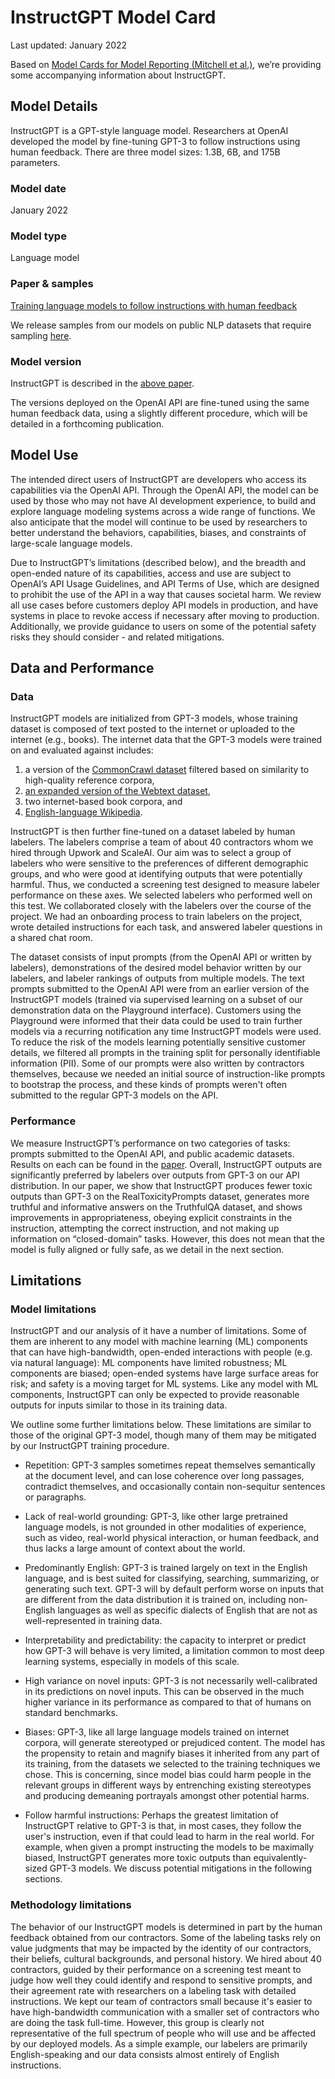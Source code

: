 # InstructGPT Model Card

Last updated: January 2022

Based on [Model Cards for Model Reporting (Mitchell et al.)](https://arxiv.org/abs/1810.03993), we’re providing some accompanying information about InstructGPT.

## Model Details

InstructGPT is a GPT-style language model. Researchers at OpenAI developed the model by fine-tuning GPT-3 to follow instructions using human feedback. There are three model sizes: 1.3B, 6B, and 175B parameters.

### Model date
January 2022

### Model type
Language model

### Paper & samples
[Training language models to follow instructions with human feedback][LINK_TO_PAPER]

We release samples from our models on public NLP datasets that require sampling [here](automatic-eval-samples/).

### Model version
InstructGPT is described in the [above paper][LINK_TO_PAPER].

The versions deployed on the OpenAI API are fine-tuned using the same human feedback data, using a slightly different procedure, which will be detailed in a forthcoming publication.

## Model Use
The intended direct users of InstructGPT are developers who access its capabilities via the OpenAI API. Through the OpenAI API, the model can be used by those who may not have AI development experience, to build and explore language modeling systems across a wide range of functions. We also anticipate that the model will continue to be used by researchers to better understand the behaviors, capabilities, biases, and constraints of large-scale language models.

Due to InstructGPT’s limitations (described below), and the breadth and open-ended nature of its capabilities, access and use are subject to OpenAI’s API Usage Guidelines, and API Terms of Use, which are designed to prohibit the use of the API in a way that causes societal harm. We review all use cases before customers deploy API models in production, and have systems in place to revoke access if necessary after moving to production. Additionally, we provide guidance to users on some of the potential safety risks they should consider - and related mitigations.

## Data and Performance

### Data

InstructGPT models are initialized from GPT-3 models, whose training dataset is composed of text posted to the internet or uploaded to the internet (e.g., books). The internet data that the GPT-3 models were trained on and evaluated against includes:

1. a version of the [CommonCrawl dataset](https://commoncrawl.org/the-data/) filtered based on similarity to high-quality reference corpora,
2. [an expanded version of the Webtext dataset](https://d4mucfpksywv.cloudfront.net/better-language-models/language_models_are_unsupervised_multitask_learners.pdf),
3. two internet-based book corpora, and
4. [English-language Wikipedia](https://en.wikipedia.org/wiki/Main_Page).

InstructGPT is then further fine-tuned on a dataset labeled by human labelers. The labelers comprise a team of about 40 contractors whom we hired through Upwork and ScaleAI. Our aim was to select a group of labelers who were sensitive to the preferences of different demographic groups, and who were good at identifying outputs that were potentially harmful. Thus, we conducted a screening test designed to measure labeler performance on these axes. We selected labelers who performed well on this test. We collaborated closely with the labelers over the course of the project. We had an onboarding process to train labelers on the project, wrote detailed instructions for each task, and answered labeler questions in a shared chat room.

The dataset consists of input prompts (from the OpenAI API or written by labelers), demonstrations of the desired model behavior written by our labelers, and labeler rankings of outputs from multiple models. The text prompts submitted to the OpenAI API were from an earlier version of the InstructGPT models (trained via supervised learning on a subset of our demonstration data on the Playground interface). Customers using the Playground were informed that their data could be used to train further models via a recurring notification any time InstructGPT models were used. To reduce the risk of the models learning potentially sensitive customer details, we filtered all prompts in the training split for personally identifiable information (PII). Some of our prompts were also written by contractors themselves, because we needed an initial source of instruction-like prompts to bootstrap the process, and these kinds of prompts weren't often submitted to the regular GPT-3 models on the API.

### Performance
We measure InstructGPT’s performance on two categories of tasks: prompts submitted to the OpenAI API, and public academic datasets. Results on each can be found in the [paper][LINK_TO_PAPER]. Overall, InstructGPT outputs are significantly preferred by labelers over outputs from GPT-3 on our API distribution. In our paper, we show that InstructGPT produces fewer toxic outputs than GPT-3 on the RealToxicityPrompts dataset, generates more truthful and informative answers on the TruthfulQA dataset, and shows improvements in appropriateness, obeying explicit constraints in the instruction, attempting the correct instruction, and not making up information on “closed-domain” tasks. However, this does not mean that the model is fully aligned or fully safe, as we detail in the next section.


## Limitations

### Model limitations

InstructGPT and our analysis of it have a number of limitations. Some of them are inherent to any model with machine learning (ML) components that can have high-bandwidth, open-ended interactions with people (e.g. via natural language): ML components have limited robustness; ML components are biased; open-ended systems have large surface areas for risk; and safety is a moving target for ML systems. Like any model with ML components, InstructGPT can only be expected to provide reasonable outputs for inputs similar to those in its training data.

We outline some further limitations below. These limitations are similar to those of the original GPT-3 model, though many of them may be mitigated by our InstructGPT training procedure.

* Repetition: GPT-3 samples sometimes repeat themselves semantically at the document level, and can lose coherence over long passages, contradict themselves, and occasionally contain non-sequitur sentences or paragraphs.

* Lack of real-world grounding: GPT-3, like other large pretrained language models, is not grounded in other modalities of experience, such as video, real-world physical interaction, or human feedback, and thus lacks a large amount of context about the world.

* Predominantly English: GPT-3 is trained largely on text in the English language, and is best suited for classifying, searching, summarizing, or generating such text. GPT-3 will by default perform worse on inputs that are different from the data distribution it is trained on, including non-English languages as well as specific dialects of English that are not as well-represented in  training data.

* Interpretability and predictability: the capacity to interpret or predict how GPT-3 will behave is very limited, a limitation common to most deep learning systems, especially in models of this scale.

* High variance on novel inputs: GPT-3 is not necessarily well-calibrated in its predictions on novel inputs. This can be observed in the much higher variance in its performance as compared to that of humans on standard benchmarks.

* Biases: GPT-3, like all large language models trained on internet corpora, will generate stereotyped or prejudiced content. The model has the propensity to retain and magnify biases it inherited from any part of its training, from the datasets we selected to the training techniques we chose. This is concerning, since model bias could harm people in the relevant groups in different ways by entrenching existing stereotypes and producing demeaning portrayals amongst other potential harms.

* Follow harmful instructions: Perhaps the greatest limitation of InstructGPT relative to GPT-3 is that, in most cases, they follow the user's instruction, even if that could lead to harm in the real world.  For example, when given a prompt instructing the models to be maximally biased, InstructGPT generates more toxic outputs than equivalently-sized GPT-3 models. We discuss potential mitigations in the following sections.


### Methodology limitations

The behavior of our InstructGPT models is determined in part by the human feedback obtained from our contractors. Some of the labeling tasks rely on value judgments that may be impacted by the identity of our contractors, their beliefs, cultural backgrounds, and personal history. We hired about 40 contractors, guided by their performance on a screening test meant to judge how well they could identify and respond to sensitive prompts, and their agreement rate with researchers on a labeling task with detailed instructions. We kept our team of contractors small because it's easier to have high-bandwidth communication with a smaller set of contractors who are doing the task full-time. However, this group is clearly not representative of the full spectrum of people who will use and be affected by our deployed models. As a simple example, our labelers are primarily English-speaking and our data consists almost entirely of English instructions.


[LINK_TO_PAPER]: https://cdn.openai.com/papers/Training_language_models_to_follow_instructions_with_human_feedback.pdf
